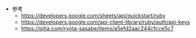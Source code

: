 - 参考
  - https://developers.google.com/sheets/api/quickstart/ruby
  - https://developers.google.com/api-client-library/ruby/auth/api-keys
  - https://qiita.com/ryota-sasabe/items/a5efd2aac244cfcce5c7
